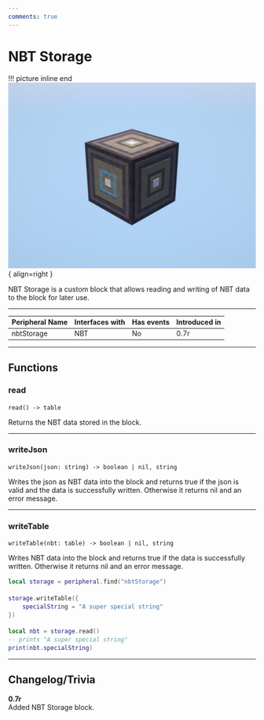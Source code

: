 ```yaml
---
comments: true
---
```


# NBT Storage

!!! picture inline end
    ![!Image of the NBT Storage block](../img/previews/nbt_storage.png){ align=right }

NBT Storage is a custom block that allows reading and writing of NBT data to the block for later use.

<p class="picture-spacing" style="--ps:7.3rem;"></p>

---

<div class="center-table" markdown>

| Peripheral Name | Interfaces with | Has events | Introduced in |
| --------------- | --------------- | ---------- | ------------- |
| nbtStorage      | NBT             | No         | 0.7r          |

</div>

---

## Functions

### read
```
read() -> table
```

Returns the NBT data stored in the block.

---

### writeJson
```
writeJson(json: string) -> boolean | nil, string
```

Writes the json as NBT data into the block and returns true if the json is valid and the data is successfully written. Otherwise it returns nil and an error message.

---

### writeTable
```
writeTable(nbt: table) -> boolean | nil, string
```

Writes NBT data into the block and returns true if the data is successfully written. Otherwise it returns nil and an error message.

```lua linenums="1"
local storage = peripheral.find("nbtStorage")

storage.writeTable({
    specialString = "A super special string"
})

local nbt = storage.read()
-- prints "A super special string"
print(nbt.specialString)
```

---

## Changelog/Trivia

**0.7r**  
Added NBT Storage block.
